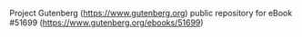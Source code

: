 Project Gutenberg (https://www.gutenberg.org) public repository for
eBook #51699 (https://www.gutenberg.org/ebooks/51699)
